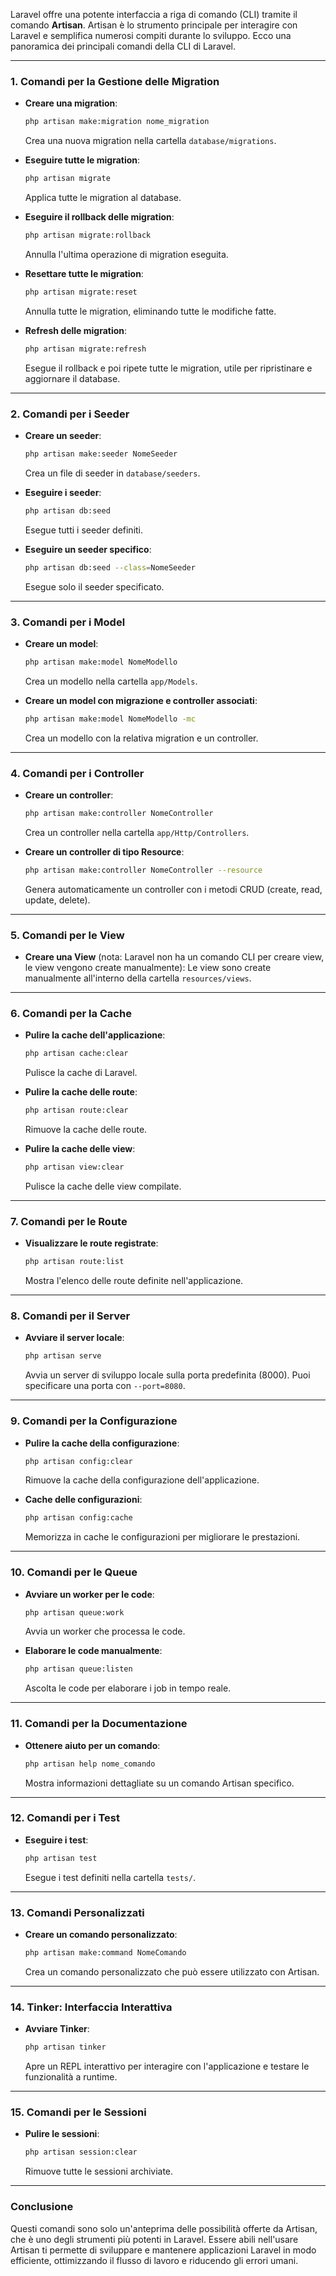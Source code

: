 Laravel offre una potente interfaccia a riga di comando (CLI) tramite il comando **Artisan**. Artisan è lo strumento principale per interagire con Laravel e semplifica numerosi compiti durante lo sviluppo. Ecco una panoramica dei principali comandi della CLI di Laravel.

---

### 1. **Comandi per la Gestione delle Migration**

- **Creare una migration**:
  ```bash
  php artisan make:migration nome_migration
  ```
  Crea una nuova migration nella cartella `database/migrations`.

- **Eseguire tutte le migration**:
  ```bash
  php artisan migrate
  ```
  Applica tutte le migration al database.

- **Eseguire il rollback delle migration**:
  ```bash
  php artisan migrate:rollback
  ```
  Annulla l'ultima operazione di migration eseguita.

- **Resettare tutte le migration**:
  ```bash
  php artisan migrate:reset
  ```
  Annulla tutte le migration, eliminando tutte le modifiche fatte.

- **Refresh delle migration**:
  ```bash
  php artisan migrate:refresh
  ```
  Esegue il rollback e poi ripete tutte le migration, utile per ripristinare e aggiornare il database.

---

### 2. **Comandi per i Seeder**

- **Creare un seeder**:
  ```bash
  php artisan make:seeder NomeSeeder
  ```
  Crea un file di seeder in `database/seeders`.

- **Eseguire i seeder**:
  ```bash
  php artisan db:seed
  ```
  Esegue tutti i seeder definiti.

- **Eseguire un seeder specifico**:
  ```bash
  php artisan db:seed --class=NomeSeeder
  ```
  Esegue solo il seeder specificato.

---

### 3. **Comandi per i Model**

- **Creare un model**:
  ```bash
  php artisan make:model NomeModello
  ```
  Crea un modello nella cartella `app/Models`.

- **Creare un model con migrazione e controller associati**:
  ```bash
  php artisan make:model NomeModello -mc
  ```
  Crea un modello con la relativa migration e un controller.

---

### 4. **Comandi per i Controller**

- **Creare un controller**:
  ```bash
  php artisan make:controller NomeController
  ```
  Crea un controller nella cartella `app/Http/Controllers`.

- **Creare un controller di tipo Resource**:
  ```bash
  php artisan make:controller NomeController --resource
  ```
  Genera automaticamente un controller con i metodi CRUD (create, read, update, delete).

---

### 5. **Comandi per le View**

- **Creare una View** (nota: Laravel non ha un comando CLI per creare view, le view vengono create manualmente):
  Le view sono create manualmente all'interno della cartella `resources/views`.

---

### 6. **Comandi per la Cache**

- **Pulire la cache dell'applicazione**:
  ```bash
  php artisan cache:clear
  ```
  Pulisce la cache di Laravel.

- **Pulire la cache delle route**:
  ```bash
  php artisan route:clear
  ```
  Rimuove la cache delle route.

- **Pulire la cache delle view**:
  ```bash
  php artisan view:clear
  ```
  Pulisce la cache delle view compilate.

---

### 7. **Comandi per le Route**

- **Visualizzare le route registrate**:
  ```bash
  php artisan route:list
  ```
  Mostra l'elenco delle route definite nell'applicazione.

---

### 8. **Comandi per il Server**

- **Avviare il server locale**:
  ```bash
  php artisan serve
  ```
  Avvia un server di sviluppo locale sulla porta predefinita (8000). Puoi specificare una porta con `--port=8080`.

---

### 9. **Comandi per la Configurazione**

- **Pulire la cache della configurazione**:
  ```bash
  php artisan config:clear
  ```
  Rimuove la cache della configurazione dell'applicazione.

- **Cache delle configurazioni**:
  ```bash
  php artisan config:cache
  ```
  Memorizza in cache le configurazioni per migliorare le prestazioni.

---

### 10. **Comandi per le Queue**

- **Avviare un worker per le code**:
  ```bash
  php artisan queue:work
  ```
  Avvia un worker che processa le code.

- **Elaborare le code manualmente**:
  ```bash
  php artisan queue:listen
  ```
  Ascolta le code per elaborare i job in tempo reale.

---

### 11. **Comandi per la Documentazione**

- **Ottenere aiuto per un comando**:
  ```bash
  php artisan help nome_comando
  ```
  Mostra informazioni dettagliate su un comando Artisan specifico.

---

### 12. **Comandi per i Test**

- **Eseguire i test**:
  ```bash
  php artisan test
  ```
  Esegue i test definiti nella cartella `tests/`.

---

### 13. **Comandi Personalizzati**

- **Creare un comando personalizzato**:
  ```bash
  php artisan make:command NomeComando
  ```
  Crea un comando personalizzato che può essere utilizzato con Artisan.

---

### 14. **Tinker: Interfaccia Interattiva**

- **Avviare Tinker**:
  ```bash
  php artisan tinker
  ```
  Apre un REPL interattivo per interagire con l'applicazione e testare le funzionalità a runtime.

---

### 15. **Comandi per le Sessioni**

- **Pulire le sessioni**:
  ```bash
  php artisan session:clear
  ```
  Rimuove tutte le sessioni archiviate.

---

### Conclusione

Questi comandi sono solo un'anteprima delle possibilità offerte da Artisan, che è uno degli strumenti più potenti in Laravel. Essere abili nell'usare Artisan ti permette di sviluppare e mantenere applicazioni Laravel in modo efficiente, ottimizzando il flusso di lavoro e riducendo gli errori umani.